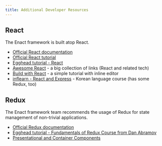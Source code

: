 ```yaml
---
title: Additional Developer Resources
---
```


## React

The Enact framework is built atop React.

*   [Official React documentation](https://react.dev/reference/react)
*   [Official React tutorial](https://react.dev/learn/tutorial-tic-tac-toe)
*   [Egghead tutorial - React](https://egghead.io/q?q=react)
*   [Awesome React](https://github.com/enaqx/awesome-react) - a big collection of links (React and related tech)
*   [Build with React](http://buildwithreact.com/tutorial) - a simple tutorial with inline editor
*   [inflearn - React and Express](https://www.inflearn.com/course/react-%EA%B0%95%EC%A2%8C-velopert/) - Korean language course (has some Redux, too)

## Redux

The Enact framework team recommends the usage of Redux for state management of non-trivial applications.

*   [Official Redux documentation](http://redux.js.org/)
*   [Egghead tutorial - Fundamentals of Redux Course from Dan Abramov](https://egghead.io/courses/fundamentals-of-redux-course-from-dan-abramov-bd5cc867)
*   [Presentational and Container Components](https://medium.com/@dan_abramov/smart-and-dumb-components-7ca2f9a7c7d0#.6j9fz9g5j)
